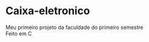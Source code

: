 # Caixa-eletronico 
Meu primeiro projeto da faculdade do primeiro semestre                                        
Feito em C
